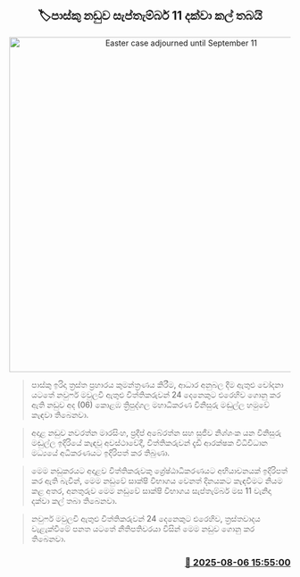 <p align='center'><b><h2 align='center' title='Easter case adjourned until September 11'>🏷පාස්කු නඩුව සැප්තැම්බර් 11 දක්වා කල් තබයි</h2></b></p>
<p align='center'><img src='https://helakuru.sgp1.cdn.digitaloceanspaces.com/esana/images/lib/court-2.jpg' width='600' alt='Easter case adjourned until September 11'></p>

> පාස්කු ඉරිදා ත්‍රස්ත ප්‍රහාරය කුමන්ත්‍රණය කිරීම, ආධාර අනුබල දීම ඇතුළු චෝදනා යටතේ නවුෆර් මවුලවී ඇතුළු විත්තිකරුවන් 24 දෙනෙකුට එරෙහිව ගොනු කර ඇති නඩුව අද (06) කොළඹ ත්‍රිපුද්ගල මහාධිකරණ විනිසුරු මඬුල්ල හමුවේ කැඳවා තිබෙනවා.

> අදාළ නඩුව නවරත්න මාරසිංහ, ප්‍රදීප් අබේරත්න සහ සුජීව නිශ්ශංක යන විනිසුරු මඬුල්ල ඉදිරියේ කැඳවූ අවස්ථාවේදී, විත්තිකරුවන් දැඩි ආරක්ෂක විධිවිධාන මධ්‍යයේ අධිකරණයට ඉදිරිපත් කර තිබුණා.

> මෙම නඩුකරයට අදාළව විත්තිකරුවකු ශ්‍රේෂ්ඨාධිකරණයට අභියාචනයක් ඉදිරිපත් කර ඇති බැවින්, මෙම නඩුවේ සාක්ෂි විභාගය වෙනත් දිනයකට කැඳවීමට නියම කළ අතර, අනතුරුව මෙම නඩුවේ සාක්ෂි විභාගය සැප්තැම්බර් මස 11 වැනිදා දක්වා කල් තබා තිබෙනවා.

> නවුෆර් මවුලවි ඇතුළු විත්තිකරුවන් 24 දෙනෙකුට එරෙහිව, ත්‍රස්තවාදය වැළැක්වීමේ පනත යටතේ නීතිපතිවරයා විසින් මෙම නඩුව ගොනු කර තිබෙනවා.



<h3 align='right'><a href='https://www.helakuru.lk/esana/p/112504/'>📅 2025-08-06 15:55:00</a></h3>
